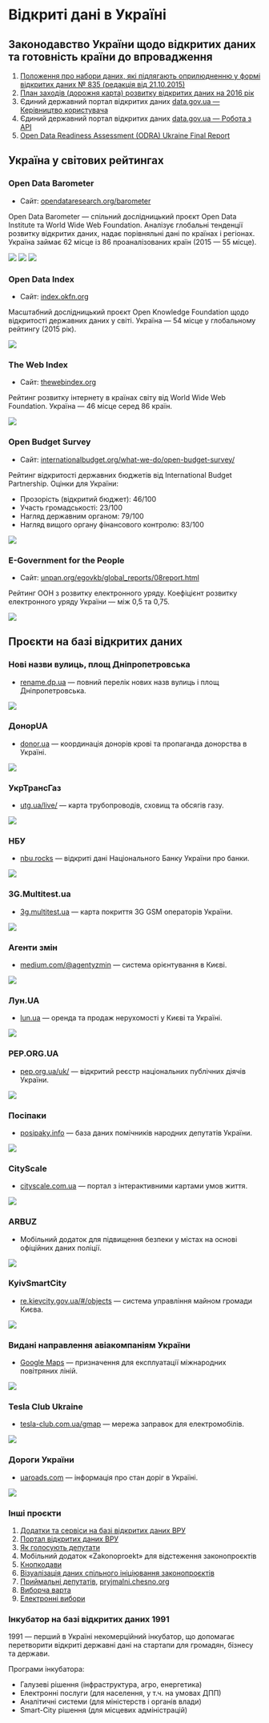 # Відкриті дані в Україні

## Законодавство України щодо відкритих даних та готовність країни до впровадження

1. [Положення про набори даних, які підлягають оприлюдненню у формі відкритих даних № 835 (редакція від 21.10.2015)](http://zakon2.rada.gov.ua/laws/show/319-19)  
2. [План заходів (дорожня карта) розвитку відкритих даних на 2016 рік](https://drive.google.com/file/d/0B1kGsKt9XV_QaFZVaTZiT19aRTA/view)  
3. Єдиний державний портал відкритих даних [data.gov.ua — Керівництво користувача](https://data.gov.ua/)  
4. Єдиний державний портал відкритих даних [data.gov.ua — Робота з API](https://data.gov.ua/)  
5. [Open Data Readiness Assessment (ODRA) Ukraine Final Report](https://docs.google.com/document/d/1g5VUhUzjgTVvcp7zvlWbCUsmoJNaQ6w4T3vacYSu34U/edit)  

## Україна у світових рейтингах

### Open Data Barometer

- Сайт: [opendataresearch.org/barometer](http://www.opendataresearch.org/barometer)

Open Data Barometer — спільний дослідницький проєкт Open Data Institute та World Wide Web Foundation. Аналізує глобальні тенденції розвитку відкритих даних, надає порівняльні дані по країнах і регіонах. Україна займає 62 місце із 86 проаналізованих країн (2015 — 55 місце).

![](/images/010.jpg)
![](/images/011.jpg)
![](/images/012.jpg)

### Open Data Index

- Сайт: [index.okfn.org](https://index.okfn.org/)

Масштабний дослідницький проєкт Open Knowledge Foundation щодо відкритості державних даних у світі. Україна — 54 місце у глобальному рейтингу (2015 рік).

![](/images/013.jpg)

### The Web Index

- Сайт: [thewebindex.org](http://thewebindex.org/)

Рейтинг розвитку інтернету в країнах світу від World Wide Web Foundation. Україна — 46 місце серед 86 країн.

![](/images/014.jpg)

### Open Budget Survey

- Сайт: [internationalbudget.org/what-we-do/open-budget-survey/](http://internationalbudget.org/what-we-do/open-budget-survey/)

Рейтинг відкритості державних бюджетів від International Budget Partnership. Оцінки для України:
- Прозорість (відкритий бюджет): 46/100  
- Участь громадськості: 23/100  
- Нагляд державним органом: 79/100  
- Нагляд вищого органу фінансового контролю: 83/100

![](/images/015.jpg)

### E-Government for the People

- Сайт: [unpan.org/egovkb/global_reports/08report.html](http://www.unpan.org/egovkb/global_reports/08report.html)

Рейтинг ООН з розвитку електронного уряду. Коефіцієнт розвитку електронного уряду України — між 0,5 та 0,75.

![](/images/016.jpg)

## Проєкти на базі відкритих даних

### Нові назви вулиць, площ Дніпропетровська

- [rename.dp.ua](http://rename.dp.ua/) — повний перелік нових назв вулиць і площ Дніпропетровська.

![](/images/017.jpg)

### ДонорUA

- [donor.ua](http://donor.ua/) — координація донорів крові та пропаганда донорства в Україні.

![](/images/018.jpg)

### УкрТрансГаз

- [utg.ua/live/](http://utg.ua/live/) — карта трубопроводів, сховищ та обсягів газу.

![](/images/019.jpg)

### НБУ

- [nbu.rocks](http://nbu.rocks/) — відкриті дані Національного Банку України про банки.

![](/images/020.jpg)

### 3G.Multitest.ua

- [3g.multitest.ua](http://3g.multitest.ua/) — карта покриття 3G GSM операторів України.

![](/images/021.jpg)

### Агенти змін

- [medium.com/@agentyzmin](https://medium.com/@agentyzmin) — система орієнтування в Києві.

![](/images/022.jpg)

### Лун.UA

- [lun.ua](http://www.lun.ua/) — оренда та продаж нерухомості у Києві та Україні.

![](/images/023.jpg)

### PEP.ORG.UA

- [pep.org.ua/uk/](http://pep.org.ua/uk/) — відкритий реєстр національних публічних діячів України.

![](/images/024.jpg)

### Посіпаки

- [posipaky.info](http://posipaky.info/) — база даних помічників народних депутатів України.

![](/images/025.jpg)

### CityScale

- [cityscale.com.ua](http://www.cityscale.com.ua/) — портал з інтерактивними картами умов життя.

![](/images/026.jpg)

### ARBUZ

- Мобільний додаток для підвищення безпеки у містах на основі офіційних даних поліції.

![](/images/027.jpg)

### KyivSmartCity

- [re.kievcity.gov.ua/#/objects](http://re.kievcity.gov.ua/#/objects) — система управління майном громади Києва.

![](/images/028.jpg)

### Видані направлення авіакомпаніям України

- [Google Maps](https://www.google.com/maps/d/viewer?mid=zQyzchol-IlQ.kqJvVjvXIY-s&hl=en_US) — призначення для експлуатації міжнародних повітряних ліній.

![](/images/029.jpg)

### Tesla Club Ukraine

- [tesla-club.com.ua/gmap](http://tesla-club.com.ua/gmap) — мережа заправок для електромобілів.

![](/images/030.jpg)

### Дороги України

- [uaroads.com](http://uaroads.com/) — інформація про стан доріг в Україні.

![](/images/031.jpg)

### Інші проєкти

1. [Додатки та сервіси на базі відкритих даних ВРУ](http://data.rada.gov.ua/open/main/apps)  
2. [Портал відкритих даних ВРУ](http://opendata.rada.gov.ua/)  
3. [Як голосують депутати](http://rada4you.org)  
4. Мобільний додаток «Zakonoproekt» для відстеження законопроєктів  
5. [Кнопкодави](http://knopkodavy.chesno.org/)  
6. [Візуалізація даних спільного ініціювання законопроєктів](http://groups.chesno.org/)  
7. [Приймальні депутатів](https://rada.oporaua.org/map/), [pryjmalni.chesno.org](https://pryjmalni.chesno.org)  
8. [Виборча варта](http://openvote.in.ua/)  
9. [Електронні вибори](https://e-vybory.org/)  

### Інкубатор на базі відкритих даних 1991

1991 — перший в Україні некомерційний інкубатор, що допомагає перетворити відкриті державні дані на стартапи для громадян, бізнесу та держави.

Програми інкубатора:
- Галузеві рішення (інфраструктура, агро, енергетика)
- Електронні послуги (для населення, у т.ч. на умовах ДПП)
- Аналітичні системи (для міністерств і органів влади)
- Smart-City рішення (для місцевих адміністрацій)
